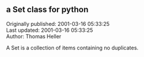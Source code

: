 ## a Set class for python  
Originally published: 2001-03-16 05:33:25  
Last updated: 2001-03-16 05:33:25  
Author: Thomas Heller  
  
A Set is a collection of items containing no duplicates.